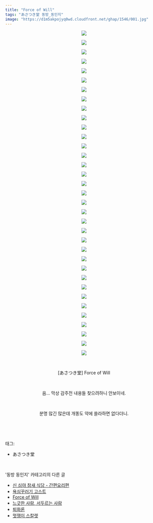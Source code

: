 ```yaml
---
title: "Force of Will"
tags: "あさつき堂 동방_동인지"
image: "https://d1m5akpojyq0wd.cloudfront.net/ghap/1546/001.jpg"
---
```

<div class="article">
<p style="text-align: center; clear: none; float: none;"><img src="{{ site.imgserver6 }}/ghap/1546/001.jpg"/></p>
<p style="text-align: center; clear: none; float: none;"><img src="{{ site.imgserver6 }}/ghap/1546/002.jpg"/></p>
<p style="text-align: center; clear: none; float: none;"><img src="{{ site.imgserver6 }}/ghap/1546/003.jpg"/></p>
<p style="text-align: center; clear: none; float: none;"><img src="{{ site.imgserver6 }}/ghap/1546/004.jpg"/></p>
<p style="text-align: center; clear: none; float: none;"><img src="{{ site.imgserver6 }}/ghap/1546/005.jpg"/></p>
<p style="text-align: center; clear: none; float: none;"><img src="{{ site.imgserver6 }}/ghap/1546/006.jpg"/></p>
<p style="text-align: center; clear: none; float: none;"><img src="{{ site.imgserver6 }}/ghap/1546/007.jpg"/></p>
<p style="text-align: center; clear: none; float: none;"><img src="{{ site.imgserver6 }}/ghap/1546/008.jpg"/></p>
<p style="text-align: center; clear: none; float: none;"><img src="{{ site.imgserver6 }}/ghap/1546/009.jpg"/></p>
<p style="text-align: center; clear: none; float: none;"><img src="{{ site.imgserver6 }}/ghap/1546/010.jpg"/></p>
<p style="text-align: center; clear: none; float: none;"><img src="{{ site.imgserver6 }}/ghap/1546/011.jpg"/></p>
<p style="text-align: center; clear: none; float: none;"><img src="{{ site.imgserver6 }}/ghap/1546/012.jpg"/></p>
<p style="text-align: center; clear: none; float: none;"><img src="{{ site.imgserver6 }}/ghap/1546/013.jpg"/></p>
<p style="text-align: center; clear: none; float: none;"><img src="{{ site.imgserver6 }}/ghap/1546/014.jpg"/></p>
<p style="text-align: center; clear: none; float: none;"><img src="{{ site.imgserver6 }}/ghap/1546/015.jpg"/></p>
<p style="text-align: center; clear: none; float: none;"><img src="{{ site.imgserver6 }}/ghap/1546/016.jpg"/></p>
<p style="text-align: center; clear: none; float: none;"><img src="{{ site.imgserver6 }}/ghap/1546/017.jpg"/></p>
<p style="text-align: center; clear: none; float: none;"><img src="{{ site.imgserver6 }}/ghap/1546/018.jpg"/></p>
<p style="text-align: center; clear: none; float: none;"><img src="{{ site.imgserver6 }}/ghap/1546/019.jpg"/></p>
<p style="text-align: center; clear: none; float: none;"><img src="{{ site.imgserver6 }}/ghap/1546/020.jpg"/></p>
<p style="text-align: center; clear: none; float: none;"><img src="{{ site.imgserver6 }}/ghap/1546/021.jpg"/></p>
<p style="text-align: center; clear: none; float: none;"><img src="{{ site.imgserver6 }}/ghap/1546/022.jpg"/></p>
<p style="text-align: center; clear: none; float: none;"><img src="{{ site.imgserver6 }}/ghap/1546/023.jpg"/></p>
<p style="text-align: center; clear: none; float: none;"><img src="{{ site.imgserver6 }}/ghap/1546/024.jpg"/></p>
<p style="text-align: center; clear: none; float: none;"><img src="{{ site.imgserver6 }}/ghap/1546/025.jpg"/></p>
<p style="text-align: center; clear: none; float: none;"><img src="{{ site.imgserver6 }}/ghap/1546/026.jpg"/></p>
<p style="text-align: center; clear: none; float: none;"><img src="{{ site.imgserver6 }}/ghap/1546/027.jpg"/></p>
<p style="text-align: center; clear: none; float: none;"><img src="{{ site.imgserver6 }}/ghap/1546/028.jpg"/></p>
<p style="text-align: center; clear: none; float: none;"><img src="{{ site.imgserver6 }}/ghap/1546/029.jpg"/></p>
<p style="text-align: center; clear: none; float: none;"><img src="{{ site.imgserver6 }}/ghap/1546/030.jpg"/></p>
<p style="text-align: center; clear: none; float: none;"><img src="{{ site.imgserver6 }}/ghap/1546/031.jpg"/></p>
<p style="text-align: center; clear: none; float: none;"><img src="{{ site.imgserver6 }}/ghap/1546/032.jpg"/></p>
<p style="text-align: center; clear: none; float: none;"><img src="{{ site.imgserver6 }}/ghap/1546/033.jpg"/></p>
<p style="text-align: center; clear: none; float: none;"><img src="{{ site.imgserver6 }}/ghap/1546/034.jpg"/></p>
<p style="text-align: center; clear: none; float: none;"><img src="{{ site.imgserver6 }}/ghap/1546/035.jpg"/></p>
<p style="text-align: center; clear: none; float: none;"><br/></p>
<p style="text-align: center; clear: none; float: none;">[あさつき堂] Force of Will</p>
<p style="text-align: center; clear: none; float: none;"><br/></p>
<p style="text-align: center; clear: none; float: none;">음... 막상 감주전 내용들 찾으려하니 안보이네.</p>
<p style="text-align: center; clear: none; float: none;"><br/></p>
<p style="text-align: center; clear: none; float: none;">분명 많긴 많은데 개똥도 약에 쓸라하면 없다더니.</p>
<p><br/></p>
</div><br/>
<div class="tagTrail">
<p>태그: </p>
<ul>
<li>あさつき堂</li>
</ul>
</div><br/>
<div class="another">
<p>'동방 동인지' 카테고리의 다른 글</p>
<ul>
<li><a href="/ghap_1548">신 심야 참새 식당 - 간편요리편</a></li>
<li><a href="/ghap_1547">욕심꾸러기 고스트</a></li>
<li><a href="/ghap_1546">Force of Will</a></li>
<li><a href="/ghap_1545">느긋한 사람, 서두르는 사람</a></li>
<li><a href="/ghap_1544">퇴화론</a></li>
<li><a href="/ghap_1543">멋쟁이 스칼렛</a></li>
</ul>
</div><br/>
<div class="cb_module cb_fluid">
<div class="cb_wrt cb_profile">
</div><!-- commentList close -->
</div><br/>

